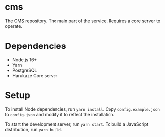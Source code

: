 # cms

The CMS repository. The main part of the service. Requires a core server to operate.

# Dependencies
 - Node.js 16+
 - Yarn
 - PostgreSQL
 - Harukaze Core server

# Setup
To install Node dependencies, run `yarn install`.
Copy `config.example.json` to `config.json` and modify it to reflect the installation.

To start the development server, run `yarn start`. To build a JavaScript distribution, run `yarn build`.